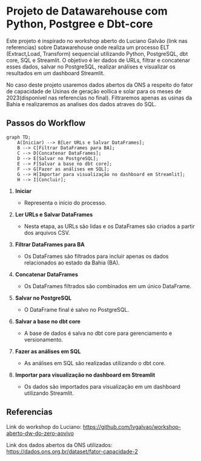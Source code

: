 # Projeto de Datawarehouse com Python, Postgree e Dbt-core

Este projeto é inspirado no workshop aberto do Luciano Galvão (link nas referencias) sobre Datawarehouse onde realiza um processo ELT (Extract,Load, Transform) sequencial utilizando Python, PostgreSQL, dbt core, SQL e Streamlit. O objetivo é ler dados de URLs, filtrar e concatenar esses dados, salvar no PostgreSQL, realizar análises e visualizar os resultados em um dashboard Streamlit.

No caso deste projeto usaremos dados abertos da ONS a respeito do fator de capacidade de Usinas de geração eollica e solar para os meses de 2023(disponivel nas referencias no final). Filtraremos apenas as usinas da Bahia e realizaremos as analises dos dados atraves do SQL.

## Passos do Workflow

```mermaid
graph TD;
    A(Iniciar) --> B[Ler URLs e Salvar DataFrames];
    B --> C[Filtrar DataFrames para BA];
    C --> D[Concatenar DataFrames];
    D --> E[Salvar no PostgreSQL];
    E --> F[Salvar a base no dbt core];
    F --> G[Fazer as análises em SQL];
    G --> H[Importar para visualização no dashboard em Streamlit];
    H --> I[Concluir]; 
```

1. **Iniciar**
    - Representa o início do processo.

2. **Ler URLs e Salvar DataFrames**
    - Nesta etapa, as URLs são lidas e os DataFrames são criados a partir dos arquivos CSV.

3. **Filtrar DataFrames para BA**
    - Os DataFrames são filtrados para incluir apenas os dados relacionados ao estado da Bahia (BA).

4. **Concatenar DataFrames**
    - Os DataFrames filtrados são combinados em um único DataFrame.

5. **Salvar no PostgreSQL**
    - O DataFrame final é salvo no PostgreSQL.

6. **Salvar a base no dbt core**
    - A base de dados é salva no dbt core para gerenciamento e versionamento.

7. **Fazer as análises em SQL**
    - As análises em SQL são realizadas utilizando o dbt core.

8. **Importar para visualização no dashboard em Streamlit**
    - Os dados são importados para visualização em um dashboard utilizando Streamlit.

## Referencias

Link do workshop do Luciano: https://github.com/lvgalvao/workshop-aberto-dw-do-zero-aovivo

Link dos dados abertos da ONS utilizados: https://dados.ons.org.br/dataset/fator-capacidade-2
